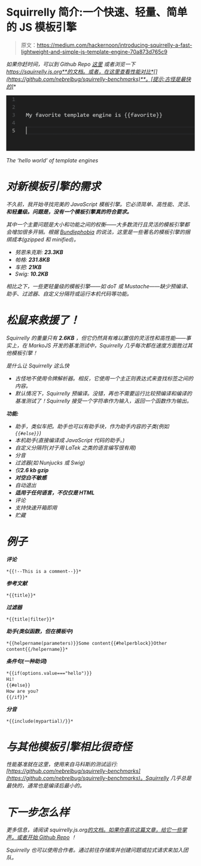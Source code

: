 # Squirrelly 简介:一个快速、轻量、简单的 JS 模板引擎

> 原文：<https://medium.com/hackernoon/introducing-squirrelly-a-fast-lightweight-and-simple-js-template-engine-70a873d765c9>

*如果你赶时间，可以到 Github Repo* [*这里*](https://github.com/nebrelbug/squirrelly) *或者浏览一下 https://squirrelly.js.org**的文档。或者，在这里查看性能对比*[](https://github.com/nebrelbug/squirrelly-benchmarks)**。[提示:古怪是最快的]**

*![](img/baf84650eafb17876f9b6494bdb150ab.png)*

*The ‘hello world’ of template engines*

# *对新模板引擎的需求*

*不久前，我开始寻找完美的 JavaScript 模板引擎。它必须简单、高性能、灵活、**和轻量级。问题是，没有一个模板引擎真的符合要求。***

*其中一个主要问题是大小和功能之间的权衡——大多数流行且灵活的模板引擎都会增加很多开销。根据 [Bundlephobia](https://bundlephobia.com/) 的说法，这里是一些著名的模板引擎的捆绑成本(gzipped 和 minified)。*

*   *努恩朱克斯: **23.3KB***
*   *帕格: **231.8KB***
*   *车把: **21KB***
*   *Swig: **10.2KB***

*相比之下，一些更轻量级的模板引擎——如 doT 或 Mustache——缺少预编译、助手、过滤器、自定义分隔符或运行本机代码等功能。*

# *松鼠来救援了！*

*Squirrelly 的重量只有 **2.6KB** ，但它仍然具有难以置信的灵活性和高性能——事实上，在 MarkoJS 开发的基准测试中，Squirrelly 几乎每次都在速度方面胜过其他模板引擎！*

*是什么让 Squirrelly 这么快*

*   *古怪地不使用令牌解析器。相反，它使用一个主正则表达式来查找标签之间的内容。*
*   *默认情况下，Squirrelly 预编译。没错，再也不需要运行比较预编译和编译的基准测试了！Squirrelly 接受一个字符串作为输入，返回一个函数作为输出。*

***功能:***

*   *助手，类似车把。助手也可以有助手块，作为助手内容的子类(例如`{{#else}}`)*
*   *本机助手(直接编译成 JavaScript 代码的助手。)*
*   *自定义分隔符(对于用 LaTek 之类的语言编写很有用)*
*   *分音*
*   *过滤器(如 Nunjucks 或 Swig)*
*   *仅**2.6 kb gzip***
*   ***对空白不敏感***
*   *自动退出*
*   ***适用于任何语言，不仅仅是 HTML***
*   *评论*
*   *支持快速开箱即用*
*   *贮藏*

# *例子*

***评论***

```
*{{!--This is a comment--}}*
```

***参考文献***

```
*{{title}}*
```

***过滤器***

```
*{{title|filter}}*
```

***助手(类似函数，但在模板中)***

```
*{{helpername(parameters)}}Some content{{#helperblock}}Other content{{/helpername}}*
```

***条件句(一种助词)***

```
*{{if(options.value==="hello")}}
Hi!
{{#else}}
How are you?
{{/if}}*
```

***分音***

```
*{{include(mypartial)/}}*
```

# *与其他模板引擎相比很奇怪*

*性能基准就在这里，使用来自马科斯的测试运行:[https://github.com/nebrelbug/squirrelly-benchmarks](https://github.com/nebrelbug/squirrelly-benchmarks)。Squirrelly 几乎总是最快的，通常也是编译后最小的。*

# *下一步怎么样*

*更多信息，请阅读 squirrelly.js.org[的文档。如果你喜欢这篇文章，给它一些掌声，或者开始 Github Repo](https://squirrelly.js.org) ！*

*Squirrelly 也可以使用合作者。通过前往存储库并创建问题或拉式请求来加入团队。*